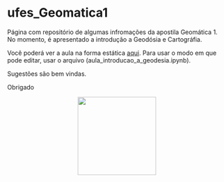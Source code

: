 # ufes_Geomatica1

Página com repositório de algumas infromações da apostila Geomática 1. No momento, é apresentado a introdução a Geodósia e Cartográfia.

Você poderá ver a aula na forma estática [aqui](https://nbviewer.jupyter.org/github/AlexandreCandidoXavier/ufes_Geomatica1/blob/main/aula_introducao_a_geodesia.ipynb). Para usar o modo em que pode editar, usar o arquivo (aula_introducao_a_geodesia.ipynb).

Sugestões são bem vindas.

Obrigado


<div align="center">
  <a href="https://github.com/l3omc">
  <img height="180em" src="https://github-readme-stats.vercel.app/api?username=AlexandreCandidoXavier&show_icons=true&theme=dark&include_all_commits=true&count_private=true"/>
</div>

